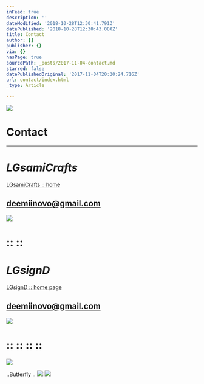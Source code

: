 ```yaml
---
inFeed: true
description: ''
dateModified: '2018-10-28T12:30:41.791Z'
datePublished: '2018-10-28T12:30:43.080Z'
title: Contact
author: []
publisher: {}
via: {}
hasPage: true
sourcePath: _posts/2017-11-04-contact.md
starred: false
datePublishedOriginal: '2017-11-04T20:20:24.716Z'
url: contact/index.html
_type: Article

---
```

![](https://the-grid-user-content.s3-us-west-2.amazonaws.com/86e959fd-e3e8-4d23-a813-d8801b30c6d2.jpg)

# Contact

---

# _**LGsamiCrafts**_
[LGsamiCrafts :: home ][0]

## deemiinovo@gmail.com
![](https://the-grid-user-content.s3-us-west-2.amazonaws.com/004bdc97-e0ca-49ab-86d1-88c01656c1a7.jpg)

# :: ::

# _**LGsignD**_
[LGsignD :: home page][1]

## deemiinovo@gmail.com
![](https://the-grid-user-content.s3-us-west-2.amazonaws.com/d18be00d-55cc-4c6f-9294-0a79974e091a.jpg)

# :: :: :: ::
![](https://the-grid-user-content.s3-us-west-2.amazonaws.com/57275eaa-0fca-4003-adc5-8c727c61106f.jpg)

..Butterfly ..
![](https://the-grid-user-content.s3-us-west-2.amazonaws.com/5fe03625-87f7-4744-bcf8-430f196f8d32.jpg)
![](https://the-grid-user-content.s3-us-west-2.amazonaws.com/16510b5b-5d23-4393-95cb-39f9b9cc43a5.jpg)

[0]: https://thegrid.ai/lgsamicrafts/
[1]: https://thegrid.ai/lgsignd/